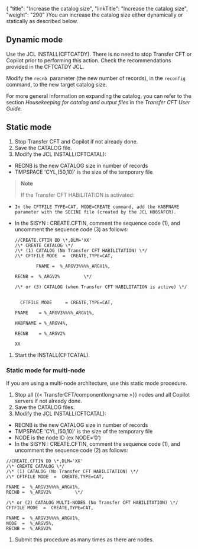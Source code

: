 {
    "title": "Increase the catalog size",
    "linkTitle": "Increase the catalog size",
    "weight": "290"
}You can increase the catalog size either dynamically or statically as described below.

## Dynamic mode

Use the JCL INSTALL(CFTCATDY). There is no need to stop Transfer CFT or Copilot prior to performing this action. Check the recommendations provided in the CFTCATDY JCL.

Modify the `recnb `parameter (the new number of records), in the `reconfig `command, to the new target catalog size.

For more general information on expanding the catalog, you can refer to the section *Housekeeping for  catalog and output files* in the *Transfer CFT User Guide.*

## Static mode

1.  Stop Transfer CFT and Copilot if not already done.
2.  Save the CATALOG file.
3.  Modify the JCL INSTALL(CFTCATAL):

-   RECNB is the new CATALOG size in number of records
-   TMPSPACE 'CYL,(50,10)'             is the size of the temporary file

> **Note**
>
> If the Transfer CFT HABILITATION is activated:

-     In the CFTFILE TYPE=CAT, MODE=CREATE command, add the HABFNAME parameter with the SECINI file (created by the JCL H86SAFCR).
-   In the SISYN : CREATE.CFTIN, comment the sequence code (1), and uncomment the sequence code (3) as follows:  
    ```
    //CREATE.CFTIN DD \*,DLM='XX'
    /\* CREATE CATALOG \*/
    /\* (1) CATALOG (No Transfer CFT HABILITATION) \*/
    /\* CFTFILE MODE  =  CREATE,TYPE=CAT,
                  
            FNAME =  %_ARGV3%%%%_ARGV1%,            
            
    RECNB =  %_ARGV2%         \*/

    /\* or (3) CATALOG (when Transfer CFT HABILITATION is active) \*/
                                                                
      
      CFTFILE MODE     = CREATE,TYPE=CAT,                        
              
    FNAME    = %_ARGV3%%%%_ARGV1%,                      
              
    HABFNAME = %_ARGV4%,                                
              
    RECNB    = %_ARGV2%                                

    XX                                                    
    ```

1.  Start the INSTALL(CFTCATAL).

### Static mode for multi-node

If you are using a multi-node architecture, use this static mode procedure.

1.  Stop all {{< TransferCFT/componentlongname >}} nodes and all Copilot servers if not already done.
2.  Save the CATALOG files.
3.  Modify the JCL INSTALL(CFTCATAL):

-   RECNB is the new CATALOG size in number of records
-   TMPSPACE 'CYL,(50,10)' is the size of the temporary file
-   NODE is the node ID (ex NODE=’0’)
-   In the SISYN : CREATE.CFTIN, comment the sequence code (1), and uncomment the sequence code (2) as follows:

```
//CREATE.CFTIN DD \*,DLM='XX'
/\* CREATE CATALOG \*/
/\* (1) CATALOG (No Transfer CFT HABILITATION) \*/
/\* CFTFILE MODE  =  CREATE,TYPE=CAT,

FNAME =  %_ARGV3%%%%_ARGV1%,
RECNB =  %_ARGV2%         \*/

/\* or (2) CATALOG MULTI-NODES (No Transfer CFT HABILITATION) \*/
CFTFILE MODE  =  CREATE,TYPE=CAT,

FNAME =  %_ARGV3%%%%_ARGV1%,
NODE  =  %_ARGV5%,
RECNB =  %_ARGV2%

```

1.  Submit this procedure  as many times as there are nodes.
